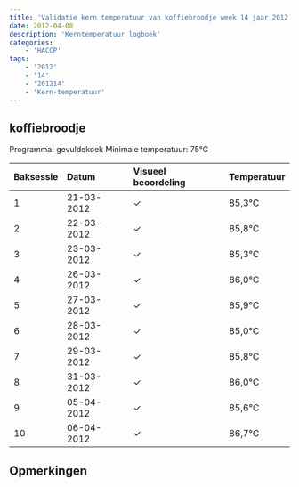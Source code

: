 ```yaml
---
title: 'Validatie kern temperatuur van koffiebroodje week 14 jaar 2012'
date: 2012-04-08
description: 'Kerntemperatuur logboek'
categories:
    - 'HACCP'
tags:
    - '2012'
    - '14'
    - '201214'
    - 'Kern-temperatuur'
---
```


## koffiebroodje

Programma: gevuldekoek
Minimale temperatuur: 75°C

| Baksessie | Datum | Visueel beoordeling | Temperatuur |
|:---|:---|:---|:---|
| 1 | 21-03-2012 | &check; | 85,3°C |
| 2 | 22-03-2012 | &check; | 85,8°C |
| 3 | 23-03-2012 | &check; | 85,3°C |
| 4 | 26-03-2012 | &check; | 86,0°C |
| 5 | 27-03-2012 | &check; | 85,9°C |
| 6 | 28-03-2012 | &check; | 85,0°C |
| 7 | 29-03-2012 | &check; | 85,8°C |
| 8 | 31-03-2012 | &check; | 86,0°C |
| 9 | 05-04-2012 | &check; | 85,6°C |
| 10 | 06-04-2012 | &check; | 86,7°C |

## Opmerkingen


